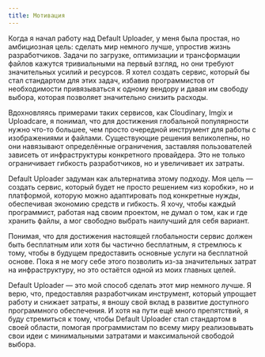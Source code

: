 ```yaml
---
title: Мотивация
---
```


Когда я начал работу над Default Uploader, у меня была простая, но амбициозная цель: сделать мир немного лучше, упростив жизнь разработчиков. Задачи по загрузке, оптимизации и трансформации файлов кажутся тривиальными на первый взгляд, но они требуют значительных усилий и ресурсов. Я хотел создать сервис, который бы стал стандартом для этих задач, избавив программистов от необходимости привязываться к одному вендору и давая им свободу выбора, которая позволяет значительно снизить расходы.

Вдохновляясь примерами таких сервисов, как Cloudinary, Imgix и Uploadcare, я понимал, что для достижения глобальной популярности нужно что-то большее, чем просто очередной инструмент для работы с изображениями и файлами. Существующие решения великолепны, но они навязывают определённые ограничения, заставляя пользователей зависеть от инфраструктуры конкретного провайдера. Это не только ограничивает гибкость разработчиков, но и увеличивает их затраты.

Default Uploader задуман как альтернатива этому подходу. Моя цель — создать сервис, который будет не просто решением «из коробки», но и платформой, которую можно адаптировать под конкретные нужды, обеспечивая экономию средств и гибкость. Я хочу, чтобы каждый программист, работая над своим проектом, не думал о том, как и где хранить файлы, а мог свободно выбрать наилучший для себя вариант.

Понимая, что для достижения настоящей глобальности сервис должен быть бесплатным или хотя бы частично бесплатным, я стремлюсь к тому, чтобы в будущем предоставить основные услуги на бесплатной основе. Пока я не могу себе этого позволить из-за значительных затрат на инфраструктуру, но это остаётся одной из моих главных целей.

Default Uploader — это мой способ сделать этот мир немного лучше. Я верю, что, предоставляя разработчикам инструмент, который упрощает работу и снижает затраты, я вношу свой вклад в развитие доступного программного обеспечения. И хотя на пути ещё много препятствий, я буду стремиться к тому, чтобы Default Uploader стал стандартом в своей области, помогая программистам по всему миру реализовывать свои идеи с минимальными затратами и максимальной свободой выбора.
